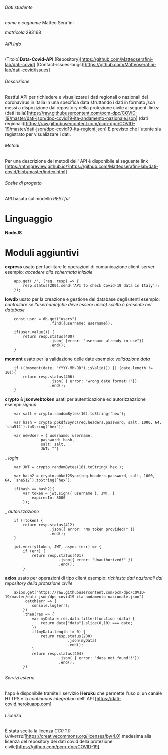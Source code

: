 ###### Dati studente ###
*nome e cognome*
Matteo Serafini

*matricola*
293168

###### API Info ###
(Titolo)**Data-Covid-API**
(Repository)[https://github.com/Matteoserafini-lab/dati-covid]
(Contact-issues-bugs)[https://github.com/Matteoserafini-lab/dati-covid/issues]

###### Descrizione ###
Restful API per richiedere e visualizzare i dati regionali o nazionali del coronavirus in Italia in una specifica data sfruttando i dati in formato *json* messi a dispozizione dal repository della protezione civile ai seguenti links:
(dati Italia)[https://raw.githubusercontent.com/pcm-dpc/COVID-19/master/dati-json/dpc-covid19-ita-andamento-nazionale.json]
(dati regionali)[https://raw.githubusercontent.com/pcm-dpc/COVID-19/master/dati-json/dpc-covid19-ita-regioni.json]
È previsto che l'utente sia registrato per visualizzare i dati.

###### Metodi ###
Per una descrizione dei metodi dell' API è disponibile al seguente link
[https://htmlpreview.github.io/?https://github.com/Matteoserafini-lab/dati-covid/blob/master/index.html]


###### Scelte di progetto ###
API basata sul modello *RESTful*

# Linguaggio
**NodeJS**

# Moduli aggiuntivi
**express**
    usato per facilitare le operazioni di comunicazione client-server
    esempio:
    *accedere alla schermata iniziale*

        app.get('/', (req, resp) => {
            resp.status(200).send('API to check Covid-19 data in Italy');
        });

**lowdb**
    usato per la creazione e gestione del database degli utenti
    esempio:
    *controllare se l'username(che deve essere unico) scelto è presente nel database*
        
        const user = db.get("users")
                        .find({username: username});
        
        if(user.value()) {
            return resp.status(400)
                        .json( {error: "username already in use"})
                        .end();
        }

**moment**
    usato per la validazione delle date
    esempio:
    *validazione data*

        if ((!moment(date, "YYYY-MM-DD").isValid()) || (date.length != 10)){
            return resp.status(406)
                        .json( { error: "wrong date format!!"})
                        .end();
        }

**crypto** & **jsonwebtoken**
    usati per autenticazione ed autorizzazzione
    esempi:
    *signup*

        var salt = crypto.randomBytes(16).toString('hex');

        var hash = crypto.pbkdf2Sync(req.headers.password, salt, 1000, 64, `sha512`).toString(`hex`); 
    
        var newUser = { username: username, 
                    password: hash,
                    salt: salt,
                    JWT: ""}
_
    *login*

        var JWT = crypto.randomBytes(16).toString('hex');
        
        var hash2 = crypto.pbkdf2Sync(req.headers.password, salt, 1000, 64, `sha512`).toString(`hex`);

        if(hash == hash2){ 
            var token = jwt.sign({ username }, JWT, {
                expiresIn: 8000
            });
_
    *autorizzazione*

        if (!token) {
            return resp.status(412)
                        .json({ error: "No token provided!" })
                        .end();
        }
        
        jwt.verify(token, JWT, async (err) => {
            if (err) {
                return resp.status(401)
                            .json({ error: "Unauthorized!" })
                            .end();
            }
    
**axios**
    usato per operazioni di tipo client
    esempio:
    *richiesta dati nazionali dal repository della protezione civile*

        axios.get("https://raw.githubusercontent.com/pcm-dpc/COVID-19/master/dati-json/dpc-covid19-ita-andamento-nazionale.json")
            .catch(err => {
                console.log(err);
            })   
            .then(res => {
                var myData = res.data.filter(function (data) {
                    return data["data"].slice(0,10) === date;
                })
                if(myData.length != 0) {
                    return resp.status(200)
                                .json(myData)
                                .end();
                }
                return resp.status(404)
                            .json( { error: "data not found!!"})
                            .end();
            })

###### Servizi esterni ###
l'app è disponibile tramite il servizio **Heroku** che permette l'uso di un canale HTTPS e la *continuous integration* dell' API
[https://dati-covid.herokuapp.com]

###### Licenza ###
È stata scelta la licenza *CC0 1.0 Universal*[https://creativecommons.org/licenses/by/4.0] medesima alla licenza del repository dei dati covid della protezione civile[https://github.com/pcm-dpc/COVID-19]
